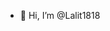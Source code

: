 - 👋 Hi, I’m @Lalit1818

<!---
Lalit1818/Lalit1818 is a ✨ special ✨ repository because its `README.md` (this file) appears on your GitHub profile.
You can click the Preview link to take a look at your changes.
--->
